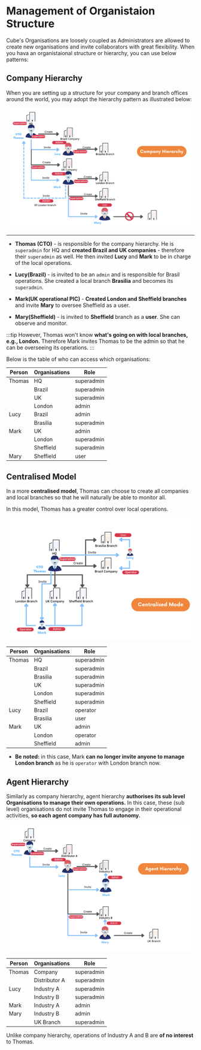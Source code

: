 # Management of Organistaion Structure

Cube's Organisations are loosely coupled as Administrators are allowed to create new organisations and invite collaborators with great flexibility. When you hava an organistaional structure or hierarchy, you can use below patterns:


## Company Hierarchy
When you are setting up a structure for your company and branch offices around the world, you may adopt the hierarchy pattern as illustrated below:

![company hierarchy](/companyhierarchy.png)

---

* **Thomas (CTO)** - is responsible for the company hierarchy. He is `superadmin` for HQ and **created Brazil and UK companies** - therefore their `superadmin` as well. He then invited **Lucy** and **Mark** to be in charge of the local operations.

* **Lucy(Brazil)** - is invited to be an `admin` and is responsible for Brasil operations. She created a local branch **Brasilia** and becomes its `superadmin`.

* **Mark(UK operational PIC)** - **Created London and Sheffield branches** and invite **Mary** to oversee Sheffield as a user.

* **Mary(Sheffield)** - is invited to **Sheffield** branch as a **user**. She can observe and monitor.

:::tip
However, Thomas won't know **what's going on with local branches, e.g., London.** Therefore Mark invites Thomas to be the admin so that he can be overseeing its operations.
:::

Below is the table of who can access which organisations:

| Person | Organisations | Role
| --- | --- | --- | 
| Thomas | HQ| superadmin|
|  | Brazil | superadmin | 
|  | UK | superadmin |
|  | London | admin |
| Lucy | Brazil | admin |
|| Brasilia | superadmin |
| Mark | UK | admin |
|  | London | superadmin |
|  | Sheffield | superadmin |
| Mary | Sheffield | user |


## Centralised Model

In a more **centralised model**, Thomas can choose to create all companies and local branches so that he will naturally be able to monitor all.

In this model, Thomas has a greater control over local operations.

![Centralized Model](/centralised.png)

| Person | Organisations | Role
| --- | --- | --- | 
| Thomas | HQ| superadmin|
|  | Brazil | superadmin | 
|  | Brasilia | superadmin |
|  | UK | superadmin |
|  | London | superadmin |
|  | Sheffield | superadmin |
| Lucy | Brazil | operator |
|| Brasilia | user |
| Mark | UK | admin |
|  | London | operator |
|  | Sheffield | admin |

* **Be noted:** in this case, Mark **can no longer invite anyone to manage London branch** as he is `operator` with London branch now.

## Agent Hierarchy
Similarly as company hierarchy, agent hierarchy **authorises its sub level Organisations to manage their own operations.** In this case, these (sub level) organisations do not invite Thomas to engage in their operational activities, **so each agent company has full autonomy.**

![agent hierarchy](/agenthierarchy.png)

| Person | Organisations | Role
| --- | --- | --- | 
| Thomas | Company| superadmin|
|  | Distributor A | superadmin | 
| Lucy | Industry A | superadmin |
|  | Industry B | superadmin |
| Mark | Industry A | admin |
| Mary |  Industry B | admin |
|  |  UK Branch | superadmin |

Unlike company hierarchy, operations of Industry A and B are **of no interest** to Thomas.